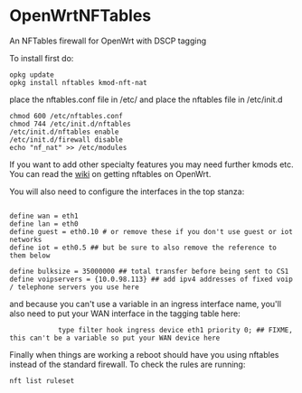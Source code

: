 # OpenWrtNFTables
An NFTables firewall for OpenWrt with DSCP tagging


To install first do:

```
opkg update
opkg install nftables kmod-nft-nat
```

place the nftables.conf file in /etc/ and place the nftables file in /etc/init.d

```
chmod 600 /etc/nftables.conf
chmod 744 /etc/init.d/nftables
/etc/init.d/nftables enable
/etc/init.d/firewall disable
echo "nf_nat" >> /etc/modules
```


If you want to add other specialty features you may need further kmods
etc. You can read the
[wiki](https://openwrt.org/docs/guide-user/firewall/misc/nftables) on
getting nftables on OpenWrt.

You will also need to configure the interfaces in the top stanza:

```

define wan = eth1
define lan = eth0
define guest = eth0.10 # or remove these if you don't use guest or iot networks
define iot = eth0.5 ## but be sure to also remove the reference to them below

define bulksize = 35000000 ## total transfer before being sent to CS1
define voipservers = {10.0.98.113} ## add ipv4 addresses of fixed voip / telephone servers you use here

```

and because you can't use a variable in an ingress interface name,
you'll also need to put your WAN interface in the tagging table here:

```
      	    type filter hook ingress device eth1 priority 0; ## FIXME, this can't be a variable so put your WAN device here

```

Finally when things are working a reboot should have you using
nftables instead of the standard firewall. To check the rules are
running:

```
nft list ruleset
```
